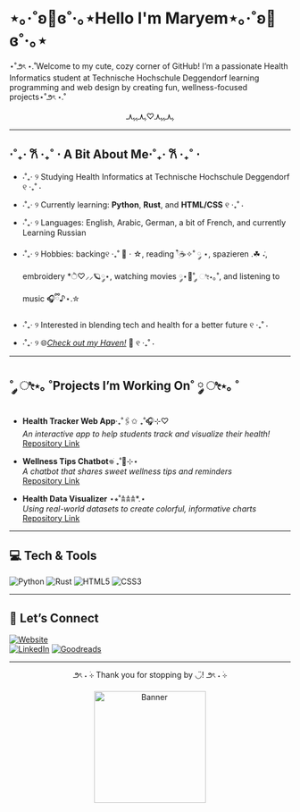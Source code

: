 # ⋆｡‧˚ʚ🎀ɞ˚‧｡⋆Hello I'm Maryem⋆｡‧˚ʚ🎀ɞ˚‧｡⋆
⋆˚౨ৎ ⋆.˚Welcome to my cute, cozy corner of GitHub! I’m a passionate Health Informatics student at Technische Hochschule Deggendorf learning programming and web design by creating fun, wellness-focused projects⋆˚౨ৎ ⋆.˚
<p align="center">ﮩ٨ـﮩﮩ٨ـ♡ﮩ٨ـﮩﮩ٨ـ</p>

---

## ⋅˚₊‧ 𐙚 ‧₊˚ ⋅ A Bit About Me⋅˚₊‧ 𐙚 ‧₊˚ ⋅
- ⋅˚₊‧ ୨ Studying Health Informatics at Technische Hochschule Deggendorf ୧ ‧₊˚ ⋅ 
- ⋅˚₊‧ ୨ Currently learning: **Python**, **Rust**, and **HTML/CSS** ୧ ‧₊˚ ⋅ 
- ⋅˚₊‧ ୨ Languages: English, Arabic, German, a bit of French, and currently Learning Russian
- ⋅˚₊‧ ୨ Hobbies: backing୧ ‧₊˚ 🍮 ⋅ ☆, reading 𓍢ִ໋☕️✧˚ ༘ ⋆, spazieren .☘︎ ݁˖, embroidery *ੈ♡⸝⸝🪐༘⋆, watching movies ༘⋆📼˚ ༘ ೀ⋆｡˚, and listening to music 🎧ྀི♪⋆.✮
- ⋅˚₊‧ ୨ Interested in blending tech and health for a better future ୧ ‧₊˚ ⋅

- ⋅˚₊‧ ୨ 🌐[*Check out my Haven!*]() 💫 ୧ ‧₊˚ ⋅ 

---

## ˚ ༘ ೀ⋆｡ ˚Projects I’m Working On˚ ༘ ೀ⋆｡ ˚
- **Health Tracker Web App**‧₊˚🖇️✩ ₊˚🎧⊹♡
  <br>
  _An interactive app to help students track and visualize their health!_  
  [Repository Link](https://github.com/Maryem29/Health-Tracker.git)

- **Wellness Tips Chatbot**𖦹ׂ ₊˚👾⊹⋆  
  _A chatbot that shares sweet wellness tips and reminders_  
  [Repository Link]()

- **Health Data Visualizer** ⋆⭒˚𖠋𖠋𖠋*.⋆  
  _Using real-world datasets to create colorful, informative charts_  
  [Repository Link]()

---

## 💻 Tech & Tools
![Python](https://img.shields.io/badge/-Python-ffd43b?style=flat&logo=python&logoColor=blue) 
![Rust](https://img.shields.io/badge/-Rust-b87f1e?style=flat&logo=rust)
![HTML5](https://img.shields.io/badge/-HTML5-FF4500?style=flat&logo=html5&logoColor=white) 
![CSS3](https://img.shields.io/badge/-CSS3-1E90FF?style=flat&logo=css3&logoColor=white)

---

## 🌸 Let’s Connect
[![Website](https://img.shields.io/badge/-My%20Website-ff69b4?style=flat&logo=google-chrome&logoColor=white)](x)  
[![LinkedIn](https://img.shields.io/badge/-LinkedIn-0A66C2?style=flat&logo=linkedin&logoColor=white)](https://www.linkedin.com/in/maryemabdellah29)
[![Goodreads](https://img.shields.io/badge/-Goodreads-372213?style=flat&logo=goodreads&logoColor=white)](https://www.goodreads.com/user/show/153056224-rem)  

---

<p align="center">
  ౨ৎ ˖ ࣪⊹ Thank you for stopping by ◡̈! ౨ৎ ˖ ࣪⊹
  <br>
  <br>
<img src="https://i.pinimg.com/736x/f1/17/3d/f1173d68655ebeef345400bd772e26fe.jpg" alt="Banner" width="200"/>
</p>

